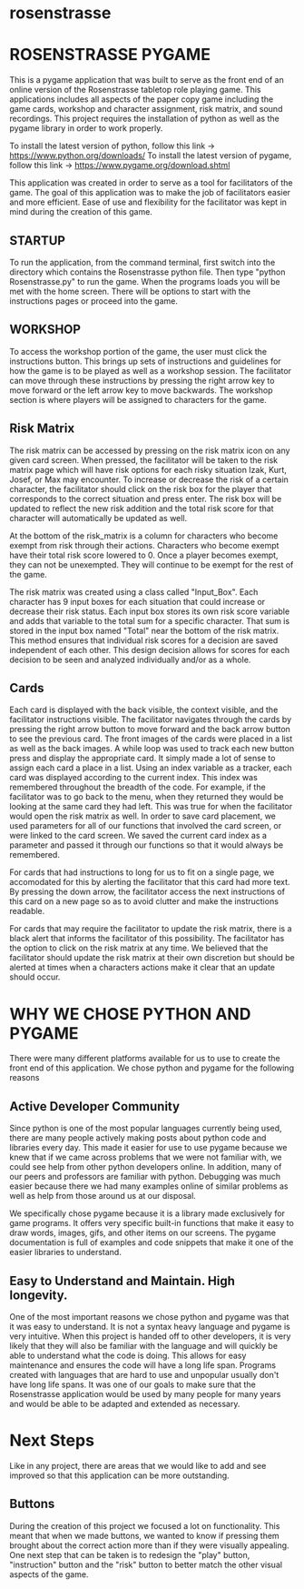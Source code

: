# rosenstrasse
# **ROSENSTRASSE PYGAME**

This is a pygame application that was built to serve as the front end
of an online version of the Rosenstrasse tabletop role playing game.
This applications includes all aspects of the paper copy game
including the game cards, workshop and character assignment, risk
matrix, and sound recordings.
This project requires the installation of python as well as the pygame
library in order to work properly.

To install the latest version of python, follow this link ->
https://www.python.org/downloads/
To install the latest version of pygame, follow this link ->
https://www.pygame.org/download.shtml

This application was created in order to serve as a tool for
facilitators of the game.  The goal of this application was to make
the job of facilitators easier and more efficient.  Ease of use and
flexibility for the facilitator was kept in mind during the creation
of this game.

## **STARTUP**

To run the application, from the command terminal, first switch into
the directory which contains the Rosenstrasse python file.  Then type
"python Rosenstrasse.py" to run the game.  When the programs loads you
will be met with the home screen.  There will be options to start with
the instructions pages or proceed into the game.

##  **WORKSHOP**

To access the workshop portion of the game, the user must click the
instructions button.  This brings up sets of instructions and
guidelines for how the game is to be played as well as a workshop
session.  The facilitator can move through these instructions by
pressing the right arrow key to move forward or the left arrow key to
move backwards.  The workshop section is where players will be
assigned to characters for the game.

## **Risk Matrix**

The risk matrix can be accessed by pressing on the risk matrix icon on
any given card screen.  When pressed, the facilitator will be taken to
the risk matrix page which will have risk options for each risky
situation Izak, Kurt, Josef, or Max may encounter.  To increase or
decrease the risk of a certain character, the facilitator should click
on the risk box for the player that corresponds to the correct
situation and press enter.  The risk box will be updated to reflect
the new risk addition and the total risk score for that character will
automatically be updated as well.

At the bottom of the risk_matrix is a column for characters who become
exempt from risk through their actions.  Characters who become exempt
have their total risk score lowered to 0.  Once a player becomes
exempt, they can not be unexempted.  They will continue to be exempt
for the rest of the game.

The risk matrix was created using a class called "Input_Box".  Each
character has 9 input boxes for each situation that could increase or
decrease their risk status.  Each input box stores its own risk score
variable and adds that variable to the total sum for a specific
character.  That sum is stored in the input box named "Total" near the
bottom of the risk matrix.  This method ensures that individual risk
scores for a decision are saved independent of each other.  This
design decision allows for scores for each decision to be seen and
analyzed individually and/or as a whole.

## **Cards**

Each card is displayed with the back visible, the context visible, and
the facilitator instructions visible.  The facilitator navigates
through the cards by pressing the right arrow button to move forward
and the back arrow button to see the previous card.  The front images
of the cards were placed in a list as well as the back images.  A
while loop was used to track each new button press and display the
appropriate card.  It simply made a lot of sense to assign each card a
place in a list.  Using an index variable as a tracker, each card was
displayed according to the current index.  This index was remembered
throughout the breadth of the code.  For example, if the facilitator
was to go back to the menu, when they returned they would be looking
at the same card they had left.  This was true for when the
facilitator would open the risk matrix as well.  In order to save card
placement, we used parameters for all of our functions that involved
the card screen, or were linked to the card screen.  We saved the
current card index as a parameter and passed it through our functions
so that it would always be remembered.

For cards that had instructions to long for us to fit on a single
page, we accomodated for this by alerting the facilitator that this
card had more text.  By pressing the down arrow, the facilitator
access the next instructions of this card on a new page so as to avoid
clutter and make the instructions readable.

For cards that may require the facilitator to update the risk matrix,
there is a black alert that informs the facilitator of this
possibility.  The facilitator has the option to click on the risk
matrix at any time.  We believed that the facilitator should update
the risk matrix at their own discretion but should be alerted at times
when a characters actions make it clear that an update should occur.

# **WHY WE CHOSE PYTHON AND PYGAME**

There were many different platforms available for us to use to create
the front end of this application.  We chose python and pygame for the
following reasons

## **Active Developer Community**

Since python is one of the most popular languages currently being
used, there are many people actively making posts about python code
and libraries every day.  This made it easier for use to use pygame
because we knew that if we came across problems that we were not
familiar with, we could see help from other python developers online.
In addition, many of our peers and professors are familiar with
python.  Debugging was much easier because there we had many examples
online of similar problems as well as help from those around us at our
disposal.

We specifically chose pygame because it is a library made exclusively
for game programs.  It offers very specific built-in functions that
make it easy to draw words, images, gifs, and other items on our
screens.  The pygame documentation is full of examples and code
snippets that make it one of the easier libraries to understand.

## **Easy to Understand and Maintain.  High longevity.**

One of the most important reasons we chose python and pygame was that
it was easy to understand.  It is not a syntax heavy language and
pygame is very intuitive.  When this project is handed off to other
developers, it is very likely that they will also be familiar with the
language and will quickly be able to understand what the code is
doing.  This allows for easy maintenance and ensures the code will
have a long life span.  Programs created with languages that are hard
to use and unpopular usually don't have long life spans.  It was one
of our goals to make sure that the Rosenstrasse application would be
used by many people for many years and would be able to be adapted and
extended as necessary.

# **Next Steps**

Like in any project, there are areas that we would like to add and see
improved so that this application can be more outstanding.

## **Buttons**

During the creation of this project we focused a lot on functionality.
This meant that when we made buttons, we wanted to know if pressing
them brought about the correct action more than if they were visually
appealing.  One next step that can be taken is to redesign the "play"
button, "instruction" button and the "risk" button to better match the
other visual aspects of the game.
